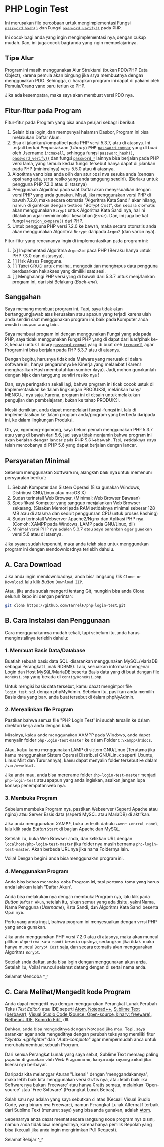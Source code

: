 # PHP Login Test
Ini merupakan file percobaan untuk mengimplementasi Fungsi [`password_hash()`](https://secure.php.net/manual/en/function.password-hash.php) dan Fungsi [`password_verify()`](https://secure.php.net/manual/en/function.password-verify.php) pada PHP.

Ini cocok bagi anda yang ingin mengimplementasi nya, dengan cukup mudah. Dan, ini juga cocok bagi anda yang ingin mempelajarinya.


## Tipe Alur
Program ini masih menggunakan Alur Struktural (bukan PDO/PHP Data Object), karena pemula akan bingung jika saya membuatnya dengan menggunakan PDO. Sehingga, di harapkan program ini dapat di pahami oleh Pemula/Orang yang baru terjun ke PHP.

Jika ada kesempatan, maka saya akan membuat versi PDO nya.


## Fitur-fitur pada Program
Fitur-fitur pada Program yang bisa anda pelajari sebagai berikut:

1. Selain bisa login, dan mempunyai halaman Dasbor, Program ini bisa melakukan Daftar Akun.
2. Bisa di jalankan/kompatibel pada PHP versi 5.3.7, atau di atasnya. Ini terjadi berkat Perpustakaan (*Library*) PHP [`password_compat`](https://github.com/ircmaxell/password_compat) yang di buat oleh Username [`ircmaxell`](https://github.com/ircmaxell), sehingga fungsi [`password_hash()`](https://secure.php.net/manual/en/function.password-hash.php), [`password_verify()`](https://secure.php.net/manual/en/function.password-verify.php) dan fungsi [`password_*`](https://secure.php.net/password) lainnya bisa berjalan pada PHP versi lama, yang semula kedua fungsi tersebut hanya dapat di jalankan pada PHP (minimalnya) versi 5.5.0 atau di atasnya.
3. Algoritma yang bisa anda pilih dan atur opsi nya sesuka anda (dengan opsi yang ada, serta resiko yang anda tanggung sendiri). (Berlaku untuk pengguna PHP 7.2.0 atau di atasnya)
4. Penggunaan Algoritma pada saat Daftar akan menyesuaikan dengan versi PHP yang anda gunakan. Misal, jika menggunakan versi PHP di bawah 7.2.0, maka secara otomatis "Algoritma Kata Sandi" akan hilang, namun di gantikan dengan textbox "BCrypt Cost", dan secara otomatis akan menggunakan `Bcrypt` untuk Algoritma Kata Sandi nya, hal ini dilakukan agar meminimalisir kesalahan (*Error*). Dan, ini juga berkat fungsi [`version_compare()`](https://secure.php.net/manual/en/function.version-compare.php) dari PHP.
5. Untuk pengguna PHP versi 7.2.0 ke bawah, maka secara otomatis anda akan menggunakan Algoritma `Bcrypt` daripada `Argon2` (dan varian nya).

Fitur-fitur yang rencananya ingin di implementasikan pada program ini:
1. [x] Implementasi Algoritma `Argon2id` pada PHP (Berlaku hanya untuk PHP 7.3.0 dan diatasnya).
2. [ ] Hak Akses Pengguna.
3. [ ] Tabel CRUD untuk melihat, mengedit dan menghapus data pengguna berdasarkan hak akses yang dimiliki saat sesi.
4. [ ] Menghalangi PHP versi yang di bawah dari 5.3.7 untuk menjalankan program ini, dari sisi Belakang (*Back-end*).


## Sanggahan
Saya memang membuat program ini. Tapi, saya tidak akan bertanggungjawab atas kerusakan atau apapun yang terjadi karena ulah anda sendiri saat menggunakan program ini, baik pada Komputer anda sendiri maupun orang lain.

Saya membuat program ini dengan menggunakan Fungsi yang ada pada PHP, saya tidak menggunakan Fungsi PHP yang di dapat dari luar/pihak ke-3, kecuali untuk Library [`password_compat`](https://github.com/ircmaxell/password_compat) yang di buat oleh [`ircmaxell`](https://github.com/ircmaxell) agar Program ini bisa berjalan pada PHP 5.3.7 atau di atasnya.

Dengan begitu, harusnya tidak ada Malware yang merusak di dalam software ini, hanya pengaruhnya ke Kinerja yang melambat (Karena menghasilkan Hash membutuhkan sumber daya). Jadi, mohon gunakanlah dengan bijak dan tanggung sendiri resiko nya !

Dan, saya peringatkan sekali lagi, bahwa program ini tidak cocok untuk di Implementasikan ke dalam lingkungan PRODUKSI, melainkan hanya MENGUJI nya saja. Karena, program ini di desain untuk melakukan pengujian dan pembelajaran, bukan ke tahap PRODUKSI.

Meski demikian, anda dapat mempelajari fungsi-fungsi ini, lalu di implementasikan ke dalam program anda/program yang berbeda daripada ini, ke dalam lingkungan Produksi.

Oh, ya, ngomong-ngomong, saya belum pernah menggunakan PHP 5.3.7 atau yang di bawah dari 5.6, jadi saya tidak menjamin bahwa program ini akan berjalan dengan lancar pada PHP 5.6 kebawah. Tapi, setidaknya saya telah mencobanya di PHP 5.6 yang dapat berjalan dengan lancar.


## Persyaratan Minimal
Sebelum menggunakan Software ini, alangkah baik nya untuk memenuhi persyaratan berikut:

1. Sebuah Komputer dan Sistem Operasi (Bisa gunakan Windows, Distribusi GNU/Linux atau macOS X)
2. Sudah terinstall Web Browser. (Minimal: Web Browser Bawaan)
3. Spesifikasi Komputer yang sanggup menjalankan Web Browser sekarang. (Sisakan Memori pada RAM setidaknya minimal sebesar 128 MB atau di atasnya dan sedikit penggunaan CPU untuk proses Hashing)
4. Sudah terinstall Webserver Apache2/Nginx dan Aplikasi PHP nya. (Contoh: XAMPP pada Windows, LAMP pada GNU/Linux, dll)
5. Minimal versi PHP nya adalah 5.3.7 atau saya sarankan agar gunakan versi 5.6 atau di atasnya.

Jika syarat sudah terpenuhi, maka anda telah siap untuk menggunakan program ini dengan mendownloadnya terlebih dahulu.


## A. Cara Download
Jika anda ingin mendownloadnya, anda bisa langsung klik `Clone or Download`, lalu klik *Button* `Download ZIP`.

Atau, jika anda sudah mengerti tentang Git, mungkin bisa anda Clone seluruh Repo ini dengan perintah:
```sh
git clone https://github.com/FarrelF/php-login-test.git
```


## B. Cara Instalasi dan Penggunaan
Cara menggunakannya mudah sekali, tapi sebelum itu, anda harus menginstallnya terlebih dahulu:

### 1. Membuat Basis Data/Database
Buatlah sebuah basis data SQL (disarankan menggunakan MySQL/MariaDB sebagai Perangkat Lunak RDBMS). Lalu, sesuaikan informasi mengenai Login dan Host MySQL/MariaDB beserta Basis data yang di buat dengan file `koneksi.php` yang berada di `config/koneksi.php`.

Untuk mengisi basis data tersebut, kamu dapat mengimpor file `login_test.sql` dengan phpMyAdmin. Sebelum itu, pastikan anda memilih Basis data yang baru anda buat tersebut di dalam phpMyAdmin.

### 2. Menyalinkan file Program
Pastikan bahwa semua file "PHP Login Test" ini sudah tersalin ke dalam direktori kerja anda dengan baik.

Misalnya, kalau anda menggunakan XAMPP pada Windows, anda dapat menyalin folder `php-login-test-master` ke dalam Folder `C:\xampp\htdocs`.

Atau, kalau kamu menggunakan LAMP di sistem GNU/Linux (Terutama jika kamu menggunakan Sistem Operasi Distribusi GNU/Linux seperti Ubuntu, Linux Mint dan Turunannya), kamu dapat menyalin folder tersebut ke dalam `/var/www/html`.

Jika anda mau, anda bisa merename folder `php-login-test-master` menjadi `php-login-test` atau apapun yang anda inginkan, asalkan jangan lupa konsep penempatan web nya.

### 3. Membuka Program
Sebelum membuka Program nya, pastikan Webserver (Seperti Apache atau nginx) atau Server Basis data (seperti MySQL atau MariaDB) di aktifkan.

Jika anda menggunakan XAMPP, buka terlebih dahulu `XAMPP Control Panel`, lalu klik pada *Button* `Start` di bagian Apache dan MySQL.

Setelah itu, buka Web Browser anda, dan ketikkan URL dengan `localhost/php-login-test-master` jika folder nya masih bernama `php-login-test-master`. Akan berbeda URL nya jika nama Foldernya lain.

Voila! Dengan begini, anda bisa menggunakan program ini.

### 4. Menggunakan Program
Anda bisa bebas mencoba-coba Program ini, tapi pertama-tama yang harus anda lakukan ialah "Daftar Akun".

Anda bisa melakukan nya dengan membuka Program nya, lalu klik pada *Button* `Daftar Akun`, setelah itu, isikan semua yang ada disitu, yakni Nama, Nama Pengguna (*Username*), Kata Sandi, dan Algoritma Kata Sandi beserta Opsi nya.

Perlu yang anda ingat, bahwa program ini menyesuaikan dengan versi PHP yang anda gunakan.

Jika anda menggunakan PHP versi 7.2.0 atau di atasnya, maka akan muncul pilihan `Algoritma Kata Sandi` beserta opsinya, sedangkan jika tidak, maka hanya muncul `Bcrypt Cost` saja, dan secara otomatis akan menggunakan Algoritma `Bcrypt`.

Setelah anda daftar, anda bisa login dengan menggunakan akun anda. Setelah itu, Voila! muncul selamat datang dengan di sertai nama anda.

Selamat Mencoba \^\_\^


## C. Cara Melihat/Mengedit kode Program
Anda dapat mengedit nya dengan menggunakan Perangkat Lunak Perubah Teks (*Text Editor*) atau IDE seperti [Atom](https://atom.io), [Notepad++](https://notepad-plus-plus.org), [Sublime Text (berbayar)](https://www.sublimetext.com/), [Visual Studio Code (Source: Open-source, binary: freeware)](https://code.visualstudio.com/), [Netbeans IDE](https://netbeans.org/), [Komodo Edit](https://www.activestate.com/products/komodo-edit/), dll.

Bahkan, anda bisa mengeditnya dengan Notepad jika mau. Tapi, saya sarankan agar anda mengeditnya dengan perubah teks yang memiliki fitur "*Syntax Highlighter*" dan "*Auto-complete*" agar mempermudah anda untuk merubah/membuat sebuah Program.

Dari semua Perangkat Lunak yang saya sebut, Sublime Text memang paling populer di gunakan oleh Web Programmer, hanya saja sayang sekali jika lisensi nya berbayar.

Daripada kita melanggar Aturan "Lisensi" dengan 'menggandakannya', maka lebih baik kita menggunakan versi Gratis nya, atau lebih baik jika Software nya bukan 'Freeware' atau hanya Gratis semata, melainkan 'Open-source' atau 'Free Software' (Perangkat Lunak Bebas).

Salah satu nya adalah yang saya sebutkan di atas (Kecuali Visual Studio Code, yang binary nya Freeware), namun Perangkat Lunak Alternatif terbaik dari Sublime Text (menurut saya) yang bisa anda gunakan, adalah [Atom](https://atom.io).

Sebenarnya anda dapat melihat secara langsung kode program nya disini, namun anda tidak bisa mengeditnya, karena hanya pemilik Repolah yang bisa (kecuali jika anda ingin mengirimkan Pull Request).

Selamat Belajar \^\_\^